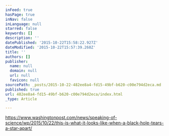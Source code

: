 ```yaml
---
inFeed: true
hasPage: true
inNav: false
inLanguage: null
starred: false
keywords: []
description: ''
datePublished: '2015-10-22T15:58:22.927Z'
dateModified: '2015-10-22T15:57:39.268Z'
title: ''
authors: []
publisher:
  name: null
  domain: null
  url: null
  favicon: null
sourcePath: _posts/2015-10-22-482ee8a4-fd15-49bf-b620-c00e794d2eca.md
published: true
url: 482ee8a4-fd15-49bf-b620-c00e794d2eca/index.html
_type: Article

---
```

https://www.washingtonpost.com/news/speaking-of-science/wp/2015/10/22/this-is-what-it-looks-like-when-a-black-hole-tears-a-star-apart/